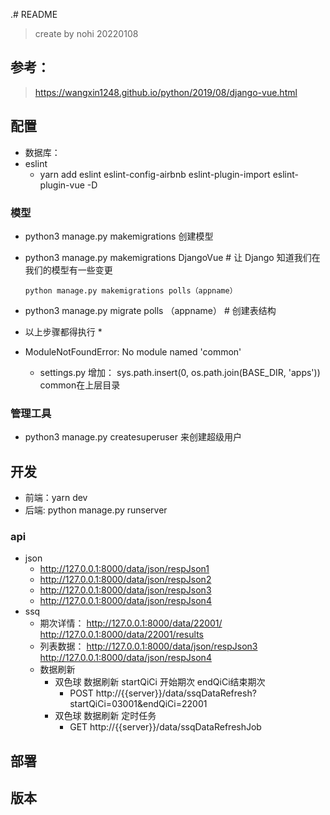 .# README
> create by nohi 20220108

## 参考：
> https://wangxin1248.github.io/python/2019/08/django-vue.html

## 配置
* 数据库：
* eslint
    *  yarn add eslint eslint-config-airbnb eslint-plugin-import eslint-plugin-vue -D
    
### 模型
* python3 manage.py makemigrations 创建模型
* python3 manage.py makemigrations DjangoVue  # 让 Django 知道我们在我们的模型有一些变更

  ```
  python manage.py makemigrations polls（appname）
  ```
* python3 manage.py migrate polls （appname）  # 创建表结构
* 以上步骤都得执行 *

* ModuleNotFoundError: No module named 'common'
  * settings.py 增加： sys.path.insert(0, os.path.join(BASE_DIR, 'apps'))   common在上层目录


### 管理工具
* python3 manage.py createsuperuser 来创建超级用户

## 开发
* 前端：yarn dev
* 后端: python manage.py runserver

### api
* json
  - http://127.0.0.1:8000/data/json/respJson1
  - http://127.0.0.1:8000/data/json/respJson2
  - http://127.0.0.1:8000/data/json/respJson3
  - http://127.0.0.1:8000/data/json/respJson4
* ssq
  * 期次详情：
      http://127.0.0.1:8000/data/22001/
      http://127.0.0.1:8000/data/22001/results
  * 列表数据：
      http://127.0.0.1:8000/data/json/respJson3
      http://127.0.0.1:8000/data/json/respJson4
  * 数据刷新
    * 双色球 数据刷新 startQiCi 开始期次   endQiCi结束期次
      * POST http://{{server}}/data/ssqDataRefresh?startQiCi=03001&endQiCi=22001
    * 双色球 数据刷新 定时任务
      * GET http://{{server}}/data/ssqDataRefreshJob
      
## 部署

## 版本
###